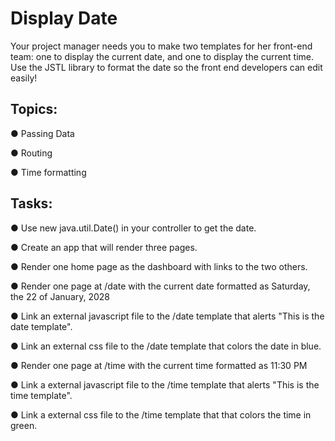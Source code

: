 # Display Date

Your project manager needs you to make two templates for her front-end team: one to display the current date, and one to display the current time. Use the JSTL library to format the date so the front end developers can edit easily!

## Topics:
● Passing Data

● Routing

● Time formatting

## Tasks:
● Use new java.util.Date() in your controller to get the date.

● Create an app that will render three pages.

● Render one home page as the dashboard with links to the two others.

● Render one page at /date with the current date formatted as Saturday, the 22 of January, 2028

● Link an external javascript file to the /date template that alerts "This is the date template".

● Link an external css file to the /date template that colors the date in blue.

● Render one page at /time with the current time formatted as 11:30 PM

● Link a external javascript file to the /time template that alerts "This is the time template".

● Link a external css file to the /time template that that colors the time in green.
